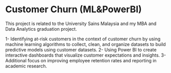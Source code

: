 # Customer Churn (ML&PowerBI)
This project is related to the University Sains Malaysia and my MBA and Data Analytics graduation project.

1- Identifying at-risk customers in the context of customer churn by using machine learning algorithms to collect, clean, and organize datasets to build predictive models using customer datasets.
2- Using Power BI to create interactive dashboards that visualize customer expectations and insights.
3- Additional focus on improving employee retention rates and reporting in academic research.
